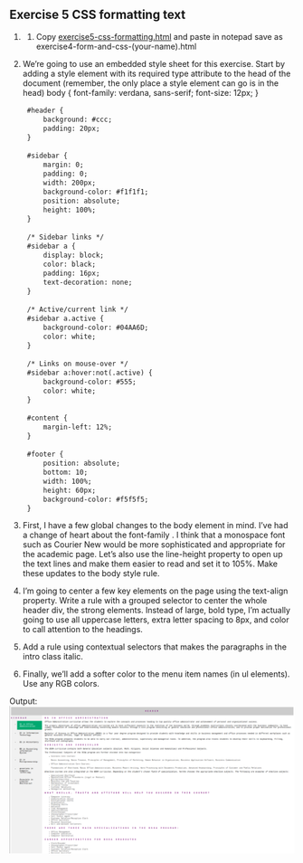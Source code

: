 ## Exercise 5 CSS formatting text
1. 1. Copy [exercise5-css-formatting.html](https://github.com/milkylee/webdesign/blob/master/1stsem_23-24/activities/exercise5-css-formatting.html) and paste in notepad save as exercise4-form-and-css-(your-name).html
2. We’re going to use an embedded style sheet for this exercise. Start by adding a style element with its required type attribute to the head of the document (remember, the only place a style element can go is in the head)
    body {
            font-family: verdana, sans-serif;
            font-size: 12px;
        }

        #header {
            background: #ccc;
            padding: 20px;
        }

        #sidebar {
            margin: 0;
            padding: 0;
            width: 200px;
            background-color: #f1f1f1;
            position: absolute;
            height: 100%;
        }

        /* Sidebar links */
        #sidebar a {
            display: block;
            color: black;
            padding: 16px;
            text-decoration: none;
        }

        /* Active/current link */
        #sidebar a.active {
            background-color: #04AA6D;
            color: white;
        }

        /* Links on mouse-over */
        #sidebar a:hover:not(.active) {
            background-color: #555;
            color: white;
        }

        #content {
            margin-left: 12%;
        }

        #footer {
            position: absolute;
            bottom: 10;
            width: 100%;
            height: 60px;
            background-color: #f5f5f5;
        }
3. First, I have a few global changes to the body element in mind. I’ve had a change of heart about the font-family . I think that a monospace font such as Courier New would be more sophisticated and appropriate for the academic page. Let’s also use the line-height property to open up the text lines and make them easier to read and set it to 105%. Make these updates to the body style rule.
4. I’m going to center a few key elements on the page using the text-align property. Write a rule with a grouped selector to center the whole header div, the strong elements. Instead of large, bold type, I’m actually going to use all uppercase letters, extra letter spacing to 8px, and color to call attention to the headings.
5. Add a rule using contextual selectors that makes the paragraphs in the intro class italic.
6. Finally, we’ll add a softer color to the menu item names (in ul elements). Use any RGB colors.

Output:
![Figure 5](/1stsem_23-24/activities/exercise-5.png)

